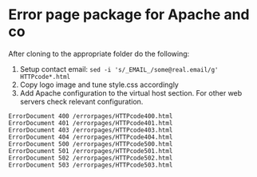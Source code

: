 # Error page package for Apache and co

After cloning to the appropriate folder do the following:

1. Setup contact email: 
```sed -i 's/_EMAIL_/some@real.email/g' HTTPcode*.html```
1. Copy logo image and tune style.css accordingly
1. Add Apache configuration to the virtual host section. For other web servers check relevant configuration.

```ApacheConf
ErrorDocument 400 /errorpages/HTTPcode400.html
ErrorDocument 401 /errorpages/HTTPcode401.html
ErrorDocument 403 /errorpages/HTTPcode403.html
ErrorDocument 404 /errorpages/HTTPcode404.html
ErrorDocument 500 /errorpages/HTTPcode500.html
ErrorDocument 501 /errorpages/HTTPcode501.html
ErrorDocument 502 /errorpages/HTTPcode502.html
ErrorDocument 503 /errorpages/HTTPcode503.html
```
